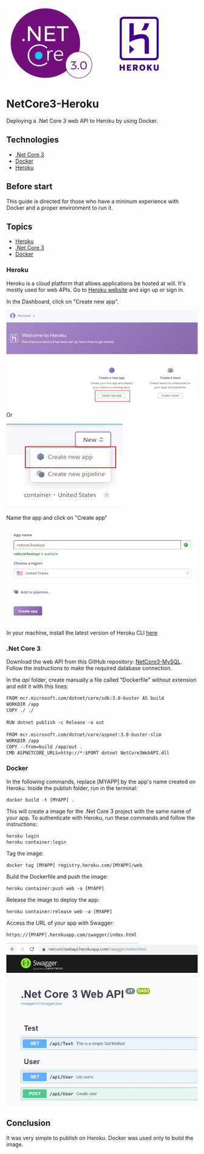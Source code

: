 ![titulo](/docs/netcore3_heroku_titulo.JPG)

# NetCore3-Heroku

Deploying a .Net Core 3 web API to Heroku by using Docker.

## Technologies

- [.Net Core 3](https://docs.microsoft.com/pt-br/dotnet/core/whats-new/dotnet-core-3-0)
- [Docker](https://www.docker.com/get-started)
- [Heroku](https://www.heroku.com/)

## Before start

This guide is directed for those who have a mininum experience with Docker and a proper environment to run it.

## Topics

- [Heroku](#heroku)
- [.Net Core 3](#net-core-3)
- [Docker](#docker)

### Heroku

Heroku is a cloud platform that allows applications be hosted at will. It's mostly used for web APIs.
Go to [Heroku website](https://signup.heroku.com/login) and sign up or sign in.

In the Dashboard, click on "Create new app".

![heroku01](/docs/netcore3_heroku_heroku01.JPG)

Or

![heroku01](/docs/netcore3_heroku_heroku01_2.JPG)

Name the app and click on "Create app"

![heroku02](/docs/netcore3_heroku_heroku02.JPG)

In your machine, install the latest version of Heroku CLI [here](https://devcenter.heroku.com/articles/heroku-cli)

### .Net Core 3

Download the web API from this GitHub repository: [NetCore3-MySQL](https://github.com/lucianopereira86/NetCore3-MySQL).  
Follow the instructions to make the required database connection.

In the _api_ folder, create manually a file called "Dockerfile" without extension and edit it with this lines:

```batch
FROM mcr.microsoft.com/dotnet/core/sdk:3.0-buster AS build
WORKDIR /app
COPY ./ ./

RUN dotnet publish -c Release -o out

FROM mcr.microsoft.com/dotnet/core/aspnet:3.0-buster-slim
WORKDIR /app
COPY --from=build /app/out .
CMD ASPNETCORE_URLS=http://*:$PORT dotnet NetCore3WebAPI.dll
```

### Docker

In the following commands, replace [MYAPP] by the app's name created on Heroku.
Inside the publish folder, run in the terminal:

```batch
docker build -t [MYAPP] .
```

This will create a image for the .Net Core 3 project with the same name of your app.
To authenticate with Heroku, run these commands and follow the instructions:

```batch
heroku login
heroku container:login
```

Tag the image:

```batch
docker tag [MYAPP] registry.heroku.com/[MYAPP]/web
```

Build the Dockerfile and push the image:

```batch
heroku container:push web -a [MYAPP]
```

Release the image to deploy the app:

```batch
heroku container:release web -a [MYAPP]
```

Access the URL of your app with Swagger:

```batch
https://[MYAPP].herokuapp.com/swagger/index.html
```

![heroku03](/docs/netcore3_heroku_heroku03.JPG)

## Conclusion

It was very simple to publish on Heroku. Docker was used only to build the image.
